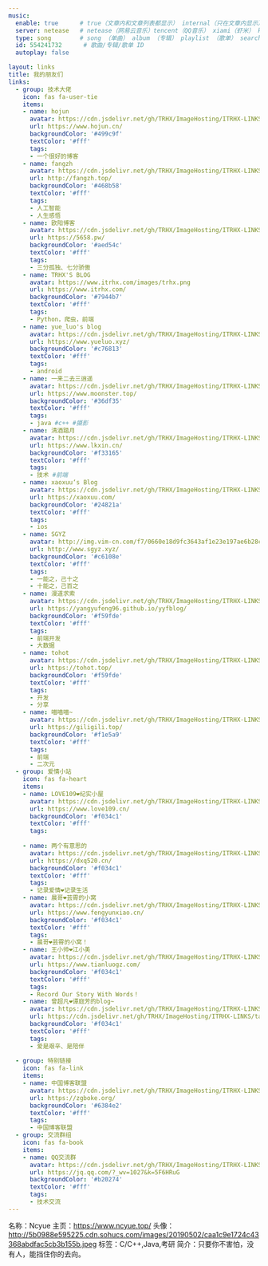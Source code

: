 ```yaml
---
music:
  enable: true      # true（文章内和文章列表都显示） internal（只在文章内显示）
  server: netease   # netease（网易云音乐）tencent（QQ音乐） xiami（虾米） kugou（酷狗）
  type: song        # song （单曲） album （专辑） playlist （歌单） search （搜索）
  id: 554241732      # 歌曲/专辑/歌单 ID
  autoplay: false

layout: links     
title: 我的朋友们   
links:
  - group: 技术大佬
    icon: fas fa-user-tie
    items:
    - name: hojun     
      avatar: https://cdn.jsdelivr.net/gh/TRHX/ImageHosting/ITRHX-LINKS/hojun.jpg  
      url: https://www.hojun.cn/      
      backgroundColor: '#499c9f' 
      textColor: '#fff'  
      tags:     
      - 一个很好的博客
    - name: fangzh    
      avatar: https://cdn.jsdelivr.net/gh/TRHX/ImageHosting/ITRHX-LINKS/fangzh.jpg  
      url: http://fangzh.top/     
      backgroundColor: '#468b58' 
      textColor: '#fff'  
      tags:     
      - 人工智能
      - 人生感悟	
    - name: 欧阳博客   
      avatar: https://cdn.jsdelivr.net/gh/TRHX/ImageHosting/ITRHX-LINKS/5658.png  
      url: https://5658.pw/    
      backgroundColor: '#aed54c' 
      textColor: '#fff'  
      tags:     
      - 三分孤独、七分骄傲
    - name: TRHX'S BLOG  
      avatar: https://www.itrhx.com/images/trhx.png  
      url: https://www.itrhx.com/   
      backgroundColor: '#7944b7' 
      textColor: '#fff'  
      tags:     
      - Python，爬虫，前端  
    - name: yue_luo's blog  
      avatar: https://cdn.jsdelivr.net/gh/TRHX/ImageHosting/ITRHX-LINKS/yueluo.png
      url: https://www.yueluo.xyz/   
      backgroundColor: '#c76813' 
      textColor: '#fff'  
      tags:     
      - android
    - name: 一来二去三逍遥 
      avatar: https://cdn.jsdelivr.net/gh/TRHX/ImageHosting/ITRHX-LINKS/moonster.jpg
      url: https://www.moonster.top/   
      backgroundColor: '#36df35' 
      textColor: '#fff'  
      tags:     
      - java #c++ #摄影
    - name: 清酒踏月  
      avatar: https://cdn.jsdelivr.net/gh/TRHX/ImageHosting/ITRHX-LINKS/lkxin.png
      url: https://www.lkxin.cn/   
      backgroundColor: '#f33165' 
      textColor: '#fff'  
      tags:     
      - 技术 #前端	  
    - name: xaoxuu‘s Blog  
      avatar: https://cdn.jsdelivr.net/gh/TRHX/ImageHosting/ITRHX-LINKS/xaoxuu.png
      url: https://xaoxuu.com/  
      backgroundColor: '#24821a' 
      textColor: '#fff'  
      tags:     
      - ios
    - name: SGYZ  
      avatar: http://img.vim-cn.com/f7/0660e18d9fc3643af1e23e197ae6b28ce834ef.jpg
      url: http://www.sgyz.xyz/ 
      backgroundColor: '#c6108e' 
      textColor: '#fff'  
      tags:     
      - 一能之，己十之
      - 十能之，己百之	
    - name: 漫道求索  
      avatar: https://cdn.jsdelivr.net/gh/TRHX/ImageHosting/ITRHX-LINKS/yangyufeng96.jpg
      url: https://yangyufeng96.github.io/yyfblog/   
      backgroundColor: '#f59fde' 
      textColor: '#fff'  
      tags:     
      - 前端开发
      - 大数据  
    - name: tohot  
      avatar: https://cdn.jsdelivr.net/gh/TRHX/ImageHosting/ITRHX-LINKS/tohot.jpg
      url: https://tohot.top/ 
      backgroundColor: '#f59fde' 
      textColor: '#fff'  
      tags:     
      - 开发
      - 分享
    - name: 喵喵喵~  
      avatar: https://cdn.jsdelivr.net/gh/TRHX/ImageHosting/ITRHX-LINKS/giligili.jpg
      url: https://giligili.top/  
      backgroundColor: '#f1e5a9' 
      textColor: '#fff'  
      tags:     
      - 前端
      - 二次元
  - group: 爱情小站
    icon: fas fa-heart
    items:
    - name: LOVE109❤️纪实小屋    
      avatar: https://cdn.jsdelivr.net/gh/TRHX/ImageHosting/ITRHX-LINKS/love109.jpg
      url: https://www.love109.cn/      
      backgroundColor: '#f034c1' 
      textColor: '#fff'  
      tags: 
	  	   
    - name: 两个有意思的    
      avatar: https://cdn.jsdelivr.net/gh/TRHX/ImageHosting/ITRHX-LINKS/dxq520.png
      url: https://dxq520.cn/      
      backgroundColor: '#f034c1' 
      textColor: '#fff'  
      tags:     
      - 记录爱情❤记录生活
    - name: 晨哥❤芸霄的小窝    
      avatar: https://cdn.jsdelivr.net/gh/TRHX/ImageHosting/ITRHX-LINKS/fengyunxiao.png
      url: https://www.fengyunxiao.cn/      
      backgroundColor: '#f034c1' 
      textColor: '#fff'  
      tags:     
      - 晨哥❤芸霄的小窝！	
    - name: 王小帅❤江小美     
      avatar: https://cdn.jsdelivr.net/gh/TRHX/ImageHosting/ITRHX-LINKS/tianluogz.jpg
      url: https://www.tianluogz.com/        
      backgroundColor: '#f034c1' 
      textColor: '#fff'  
      tags:     
      - Record Our Story With Words！
    - name: 曾超凡❤谭庭芳的blog~     
      avatar: https://cdn.jsdelivr.net/gh/TRHX/ImageHosting/ITRHX-LINKS/tantingfang.jpg
      url: https://cdn.jsdelivr.net/gh/TRHX/ImageHosting/ITRHX-LINKS/tantingfang.jpg        
      backgroundColor: '#f034c1' 
      textColor: '#fff'  
      tags:     
      - 爱是艰辛、是陪伴
    
  - group: 特别链接
    icon: fas fa-link
    items:
    - name: 中国博客联盟     
      avatar: https://cdn.jsdelivr.net/gh/TRHX/ImageHosting/ITRHX-LINKS/zgboke.png  
      url: https://zgboke.org/      
      backgroundColor: '#6384e2' 
      textColor: '#fff'  
      tags:     
      - 中国博客联盟  
  - group: 交流群组
    icon: fas fa-book
    items:
    - name: QQ交流群     
      avatar: https://cdn.jsdelivr.net/gh/TRHX/ImageHosting/ITRHX-LINKS/groups.jpg 
      url: https://jq.qq.com/?_wv=1027&k=5F6HRuG      
      backgroundColor: '#b20274' 
      textColor: '#fff'  
      tags:     
      - 技术交流  
---
```

名称：Ncyue
主页：https://www.ncyue.top/
头像：http://5b0988e595225.cdn.sohucs.com/images/20190502/caa1c9e1724c43368abdfac5cb3b155b.jpeg
标签：C/C++,Java,考研
简介：只要你不害怕，没有人，能挡住你的去向。